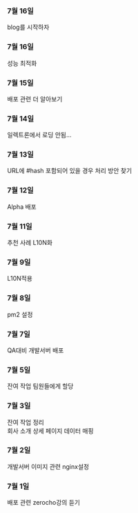 ### 7월 16일
blog를 시작하자

### 7월 16일
성능 최적화

### 7월 15일
배포 관련 더 알아보기

### 7월 14일
일렉트론에서 로딩 안됨...

### 7월 13일
URL에 #hash 포함되어 있을 경우 처리 방안 찾기

### 7월 12일
Alpha 배포

### 7월 11일
추천 사례 L10N화

### 7월 9일
L10N적용

### 7월 8일
pm2 설정

### 7월 7일
QA대비 개발서버 배포

### 7월 5일
잔여 작업 팀원들에게 할당

### 7월 3일
잔여 작업 정리  
회사 소개 상세 페이지 데이터 매핑

### 7월 2일
개발서버 이미지 관련 nginx설정

### 7월 1일
배포 관련 zerocho강의 듣기

